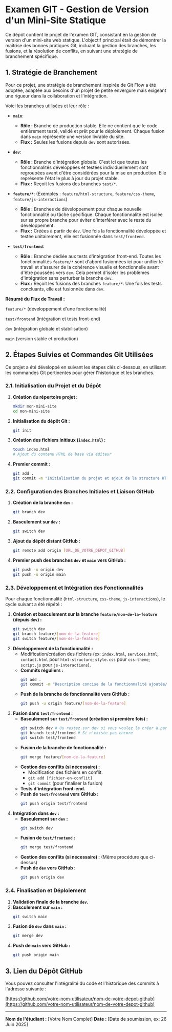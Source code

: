 # Examen GIT - Gestion de Version d'un Mini-Site Statique

Ce dépôt contient le projet de l'examen GIT, consistant en la gestion de version d'un mini-site web statique. L'objectif principal était de démontrer la maîtrise des bonnes pratiques Git, incluant la gestion des branches, les fusions, et la résolution de conflits, en suivant une stratégie de branchement spécifique.

## 1. Stratégie de Branchement

Pour ce projet, une stratégie de branchement inspirée de Git Flow a été adoptée, adaptée aux besoins d'un projet de petite envergure mais exigeant une rigueur dans la collaboration et l'intégration.

Voici les branches utilisées et leur rôle :

* **`main`**:
    * **Rôle :** Branche de production stable. Elle ne contient que le code entièrement testé, validé et prêt pour le déploiement. Chaque fusion dans `main` représente une version livrable du site.
    * **Flux :** Seules les fusions depuis `dev` sont autorisées.

* **`dev`**:
    * **Rôle :** Branche d'intégration globale. C'est ici que toutes les fonctionnalités développées et testées individuellement sont regroupées avant d'être considérées pour la mise en production. Elle représente l'état le plus à jour du projet stable.
    * **Flux :** Reçoit les fusions des branches `test/*`.

* **`feature/*`**: (Exemples : `feature/html-structure`, `feature/css-theme`, `feature/js-interactions`)
    * **Rôle :** Branches de développement pour chaque nouvelle fonctionnalité ou tâche spécifique. Chaque fonctionnalité est isolée sur sa propre branche pour éviter d'interférer avec le reste du développement.
    * **Flux :** Créées à partir de `dev`. Une fois la fonctionnalité développée et testée unitairement, elle est fusionnée dans `test/frontend`.

* **`test/frontend`**:
    * **Rôle :** Branche dédiée aux tests d'intégration front-end. Toutes les fonctionnalités `feature/*` sont d'abord fusionnées ici pour unifier le travail et s'assurer de la cohérence visuelle et fonctionnelle avant d'être poussées vers `dev`. Cela permet d'isoler les problèmes d'intégration sans perturber la branche `dev`.
    * **Flux :** Reçoit les fusions des branches `feature/*`. Une fois les tests concluants, elle est fusionnée dans `dev`.

**Résumé du Flux de Travail :**

`feature/*` (développement d'une fonctionnalité)

`test/frontend` (intégration et tests front-end)
 
`dev` (intégration globale et stabilisation)

`main` (version stable et production)

## 2. Étapes Suivies et Commandes Git Utilisées

Ce projet a été développé en suivant les étapes clés ci-dessous, en utilisant les commandes Git pertinentes pour gérer l'historique et les branches.

### 2.1. Initialisation du Projet et du Dépôt

1.  **Création du répertoire projet :**
    ```bash
    mkdir mon-mini-site
    cd mon-mini-site
    ```
2.  **Initialisation du dépôt Git :**
    ```bash
    git init
    ```
3.  **Création des fichiers initiaux (`index.html`) :**
    ```bash
    touch index.html
    # Ajout du contenu HTML de base via éditeur
    ```
4.  **Premier commit :**
    ```bash
    git add .
    git commit -m "Initialisation du projet et ajout de la structure HTML de base"
    ```

### 2.2. Configuration des Branches Initiales et Liaison GitHub

1.  **Création de la branche `dev` :**
    ```bash
    git branch dev
    ```
2.  **Basculement sur `dev` :**
    ```bash
    git switch dev
    ```
3.  **Ajout du dépôt distant GitHub :**
    ```bash
    git remote add origin [URL_DE_VOTRE_DEPOT_GITHUB]
    ```
4.  **Premier push des branches `dev` et `main` vers GitHub :**
    ```bash
    git push -u origin dev
    git push -u origin main
    ```

### 2.3. Développement et Intégration des Fonctionnalités

Pour chaque fonctionnalité (`html-structure`, `css-theme`, `js-interactions`), le cycle suivant a été répété :

1.  **Création et basculement sur la branche `feature/nom-de-la-feature` (depuis `dev`) :**
    ```bash
    git switch dev
    git branch feature/[nom-de-la-feature]
    git switch feature/[nom-de-la-feature]
    ```
2.  **Développement de la fonctionnalité :**
    * Modification/création des fichiers (ex: `index.html`, `services.html`, `contact.html` pour `html-structure`; `style.css` pour `css-theme`; `script.js` pour `js-interactions`).
    * **Commits réguliers :**
        ```bash
        git add .
        git commit -m "Description concise de la fonctionnalité ajoutée/modifiée"
        ```
    * **Push de la branche de fonctionnalité vers GitHub :**
        ```bash
        git push -u origin feature/[nom-de-la-feature]
        ```
3.  **Fusion dans `test/frontend` :**
    * **Basculement sur `test/frontend` (création si première fois) :**
        ```bash
        git switch dev # Ou restez sur dev si vous voulez la créer à partir de dev
        git branch test/frontend # Si n'existe pas encore
        git switch test/frontend
        ```
    * **Fusion de la branche de fonctionnalité :**
        ```bash
        git merge feature/[nom-de-la-feature]
        ```
    * **Gestion des conflits (si nécessaire) :**
        * Modification des fichiers en conflit.
        * `git add [fichier-en-conflit]`
        * `git commit` (pour finaliser la fusion)
    * **Tests d'intégration front-end.**
    * **Push de `test/frontend` vers GitHub :**
        ```bash
        git push origin test/frontend
        ```
4.  **Intégration dans `dev` :**
    * **Basculement sur `dev` :**
        ```bash
        git switch dev
        ```
    * **Fusion de `test/frontend` :**
        ```bash
        git merge test/frontend
        ```
    * **Gestion des conflits (si nécessaire) :** (Même procédure que ci-dessus)
    * **Push de `dev` vers GitHub :**
        ```bash
        git push origin dev
        ```

### 2.4. Finalisation et Déploiement

1.  **Validation finale de la branche `dev`.**
2.  **Basculement sur `main` :**
    ```bash
    git switch main
    ```
3.  **Fusion de `dev` dans `main` :**
    ```bash
    git merge dev
    ```
4.  **Push de `main` vers GitHub :**
    ```bash
    git push origin main
    ```

## 3. Lien du Dépôt GitHub

Vous pouvez consulter l'intégralité du code et l'historique des commits à l'adresse suivante :

[https://github.com/votre-nom-utilisateur/nom-de-votre-depot-github](https://github.com/votre-nom-utilisateur/nom-de-votre-depot-github)

---

**Nom de l'étudiant :** [Votre Nom Complet]
**Date :** [Date de soumission, ex: 26 Juin 2025]
